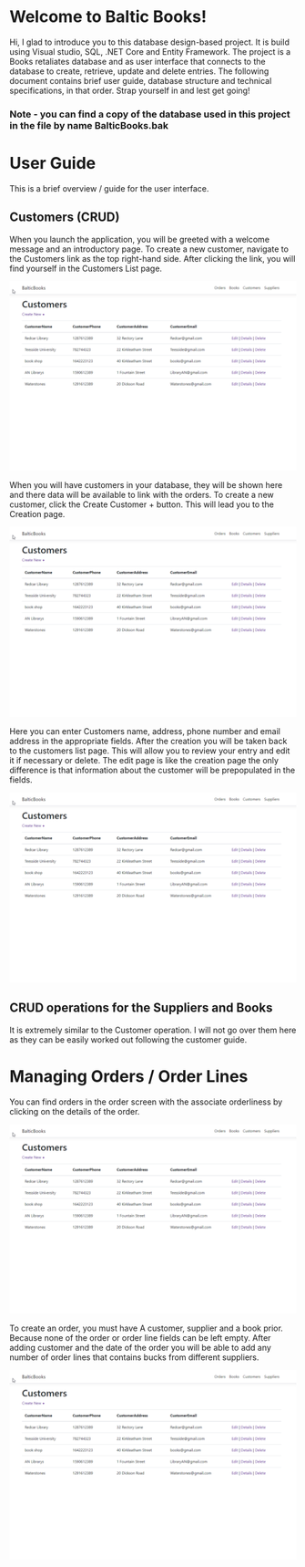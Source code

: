 # Welcome to Baltic Books!

Hi, I glad to introduce you to this database design-based project. It is build using Visual studio, SQL, .NET Core and Entity Framework. The project is a Books retaliates database and as user interface that connects to the database to create, retrieve, update and delete entries. The following document contains brief user guide, database structure and technical specifications, in that order. Strap yourself in and lest get going!

### Note - you can find a copy of the database used in this project in the file by name BalticBooks.bak

# User Guide
This is a brief overview / guide for the user interface.


## Customers (CRUD)

When you launch the application, you will be greeted with a welcome message and an introductory page.
To create a new customer, navigate to the Customers link as the top right-hand side. After clicking the link, you will find yourself in the Customers List page. 


![](/BalticBooks/gitImages/CustomerList.png)


When you will have customers in your database, they will be shown here and there data will be available to link with the orders.
To create a new customer, click the Create Customer + button. This will lead you to the Creation page.


![](/BalticBooks/gitImages/CustomerList.png)


Here you can enter Customers name, address, phone number and email address in the appropriate fields.
After the creation you will be taken back to the customers list page. This will allow you to review your entry and edit it if necessary or delete. The edit page is like the creation page the only difference is that information about the customer will be prepopulated in the fields.


![](/BalticBooks/gitImages/CustomerList.png)

## CRUD operations for the Suppliers and Books 
It is extremely similar to the Customer operation. I will not go over them here as they can be easily worked out following the customer guide.

# Managing Orders / Order Lines
You can find orders in the order screen with the associate orderliness by clicking on the details of the order.

![](/BalticBooks/gitImages/CustomerList.png)

To create an order, you must have A customer, supplier and a book prior. Because none of the order or order line fields can be left empty. After adding customer and the date of the order you will be able to add any number of order lines that contains bucks from different suppliers.


![](/BalticBooks/gitImages/CustomerList.png)

